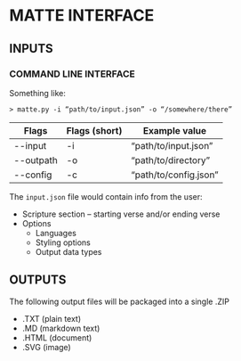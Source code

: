 # MATTE INTERFACE

## INPUTS

### COMMAND LINE INTERFACE

Something like:

`> matte.py -i “path/to/input.json” -o “/somewhere/there”`

|Flags|Flags (short)|Example value|
|---|---|---|
|--input|-i|“path/to/input.json”|
|--outpath|-o|“path/to/directory”|
|--config|-c|“path/to/config.json”|

The `input.json` file would contain info from the user:

- Scripture section – starting verse and/or ending verse
- Options
    + Languages
    + Styling options
    + Output data types

## OUTPUTS

The following output files will be packaged into a single .ZIP

- .TXT (plain text)
- .MD (markdown text)
- .HTML (document)
- .SVG (image)
